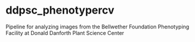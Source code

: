 # ddpsc_phenotypercv
Pipeline for analyzing images from the Bellwether Foundation Phenotyping Facility at Donald Danforth Plant Science Center
